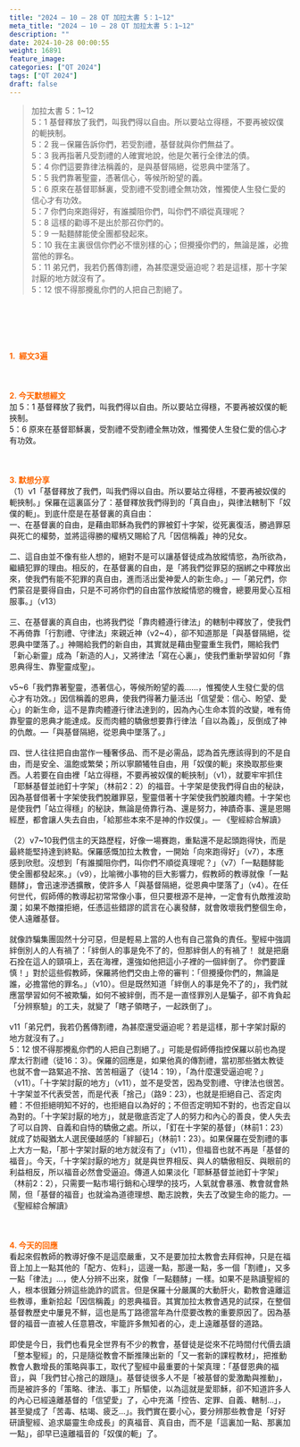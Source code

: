 ```yaml
---
title: "2024 – 10 – 28 QT 加拉太書 5：1~12"
meta_title: "2024 – 10 – 28 QT 加拉太書 5：1~12"
description: ""
date: 2024-10-28 00:00:55
weight: 16891
feature_image: 
categories: ["QT 2024"]
tags: ["QT 2024"]
draft: false
---
```


<blockquote>加拉太書 5：1~12<br />
5：1 基督釋放了我們，叫我們得以自由。所以要站立得穩，不要再被奴僕的軛挾制。<br />
5：2 我－保羅告訴你們，若受割禮，基督就與你們無益了。<br />
5：3 我再指著凡受割禮的人確實地說，他是欠著行全律法的債。<br />
5：4 你們這要靠律法稱義的，是與基督隔絕，從恩典中墜落了。<br />
5：5 我們靠著聖靈，憑著信心，等候所盼望的義。<br />
5：6 原來在基督耶穌裏，受割禮不受割禮全無功效，惟獨使人生發仁愛的信心才有功效。<br />
5：7 你們向來跑得好，有誰攔阻你們，叫你們不順從真理呢？<br />
5：8 這樣的勸導不是出於那召你們的。<br />
5：9 一點麵酵能使全團都發起來。<br />
5：10 我在主裏很信你們必不懷別樣的心；但攪擾你們的，無論是誰，必擔當他的罪名。<br />
5：11 弟兄們，我若仍舊傳割禮，為甚麼還受逼迫呢？若是這樣，那十字架討厭的地方就沒有了。<br />
5：12 恨不得那攪亂你們的人把自己割絕了。</blockquote><br />
&nbsp;<br />
<br />
&nbsp;<br />
<br />
<span style="color: #ff6600;"><strong>1.  經文3遍</strong></span><br />
<br />
&nbsp;<br />
<br />
<span style="color: #ff6600;"><strong>2. 今天默想經文<br />
</strong></span>加 5：1 基督釋放了我們，叫我們得以自由。所以要站立得穩，不要再被奴僕的軛挾制。<br />
5：6 原來在基督耶穌裏，受割禮不受割禮全無功效，惟獨使人生發仁愛的信心才有功效。<br />
<br />
&nbsp;<br />
<br />
<strong><span style="color: #ff6600;">3. 默想分享<br />
</span></strong>（1）v1「基督釋放了我們，叫我們得以自由。所以要站立得穩，不要再被奴僕的軛挾制。」保羅在這裏區分了：基督釋放我們得到的「真自由」，與律法轄制下「奴僕的軛」。到底什麼是在基督裏的真自由：<br />
一、在基督裏的自由，是藉由耶穌為我們的罪被釘十字架，從死裏復活，勝過罪惡與死亡的權勢，並將這得勝的權柄又賜給了凡「因信稱義」神的兒女。<br />
<br />
二、這自由並不像有些人想的，絕對不是可以讓基督徒成為放縱情慾，為所欲為，繼續犯罪的理由。相反的，在基督裏的自由，是「將我們從罪惡的捆綁之中釋放出來，使我們有能不犯罪的真自由，進而活出愛神愛人的新生命。」—「弟兄們，你們蒙召是要得自由，只是不可將你們的自由當作放縱情慾的機會，總要用愛心互相服事。」（v13）<br />
<br />
三、在基督裏的真自由，也將我們從「靠肉體遵行律法」的轄制中釋放了，使我們不再倚靠「行割禮、守律法」來親近神（v2~4），卻不知道那是「與基督隔絕，從恩典中墜落了。」神賜給我們的新自由，其實就是藉由聖靈重生我們，賜給我們「新心新靈」成為「新造的人」，又將律法「寫在心裏」，使我們重新學習如何「靠恩典得生、靠聖靈成聖」。<br />
<br />
v5~6「我們靠著聖靈，憑著信心，等候所盼望的義……，惟獨使人生發仁愛的信心才有功效。」因信稱義的恩典，使我們得著力量活出「信望愛：信心、盼望、愛心」的新生命，這不是靠肉體遵行律法達到的，因為內心生命本質的改變，唯有倚靠聖靈的恩典才能達成。反而肉體的驕傲想要靠行律法「自以為義」，反倒成了神的仇敵。—「與基督隔絕，從恩典中墜落了。」<br />
<br />
四、世人往往把自由當作一種奢侈品、而不是必需品，認為首先應該得到的不是自由，而是安全、溫飽或繁榮；所以寧願犧牲自由，用「奴僕的軛」來換取那些東西。人若要在自由裡「站立得穩，不要再被奴僕的軛挾制」（v1），就要牢牢抓住「耶穌基督並祂釘十字架」（林前2：2）的福音。十字架是使我們得自由的秘訣，因為基督借著十字架使我們脫離罪惡，聖靈借著十字架使我們脫離肉體。十字架也是使我們「站立得穩」的秘訣，無論是倚靠行為、還是努力，神蹟奇事、還是恩賜經歷，都會讓人失去自由，「給那些本來不是神的作奴僕」。— 《聖經綜合解讀》<br />
<br />
（2）v7~10我們信主的天路歷程，好像一場賽跑，重點還不是起頭跑得快，而是最終能堅持達到終點。保羅感慨加拉太教會，一開始「向來跑得好」（v7），本應感到欣慰。沒想到「有誰攔阻你們，叫你們不順從真理呢？」（v7）「一點麵酵能使全團都發起來。」（v9），比喻微小事物的巨大影響力，假教師的教導就像「一點麵酵」，會迅速滲透擴散，使許多人「與基督隔絕，從恩典中墜落了」（v4）。在任何世代，假師傅的教導起初常常像小事，但只要根源不是神，一定會有仇敵推波助瀾；如果不敵擋拒絕，任憑這些錯謬的謊言在心裏發酵，就會敗壞我們整個生命，使人遠離基督。<br />
<br />
就像詐騙集團固然十分可惡，但是輕易上當的人也有自己當負的責任。聖經中強調絆倒別人的人有禍了：「絆倒人的事是免不了的，但那絆倒人的有禍了！ 就是把磨石拴在這人的頸項上，丟在海裡，還強如他把這小子裡的一個絆倒了。 你們要謹慎！」對於這些假教師，保羅將他們交由上帝的審判：「但攪擾你們的，無論是誰，必擔當他的罪名。」（v10）。但是既然知道「絆倒人的事是免不了的」，我們就應當學習如何不被欺騙，如何不被絆倒，而不是一直怪罪別人是騙子，卻不肯負起「分辨察驗」的工夫，就變了「瞎子領瞎子，一起跌倒了」。<br />
<br />
v11「弟兄們，我若仍舊傳割禮，為甚麼還受逼迫呢？若是這樣，那十字架討厭的地方就沒有了。」<br />
5：12 恨不得那攪亂你們的人把自己割絕了。」可能是假師傅指控保羅以前也為提摩太行割禮（徒16：3）。保羅的回應是，如果他真的傳割禮，當初那些猶太教徒也就不會一路緊追不捨、苦苦相逼了（徒14：19），「為什麼還受逼迫呢？」（v11）。「十字架討厭的地方」（v11），並不是受苦，因為受割禮、守律法也很苦。十字架並不代表受苦，而是代表「捨己」（路9：23），也就是拒絕自己、否定肉體：不但拒絕明知不好的，也拒絕自以為好的；不但否定明知不對的，也否定自以為對的。「十字架討厭的地方」，就是徹底否定了人的努力和內心的善良，使人失去了可以自誇、自義和自恃的驕傲之處。所以，「釘在十字架的基督」（林前1：23）就成了妨礙猶太人選民優越感的「絆腳石」（林前1：23）。如果保羅在受割禮的事上大方一點，「那十字架討厭的地方就沒有了」（v11），但福音也就不再是「基督的福音」。今天，「十字架討厭的地方」就是與世界相反、與人的驕傲相反、與眼前的利益相反，所以福音必然會受逼迫。傳道人如果淡化「耶穌基督並祂釘十字架」（林前2：2），只需要一點市場行銷和心理學的技巧，人氣就會暴漲、教會就會熱鬧，但「基督的福音」也就淪為道德理想、勵志說教，失去了改變生命的能力。— 《聖經綜合解讀》<br />
<br />
&nbsp;<br />
<br />
<strong style="font-size: inherit;"><span style="color: #ff6600;">4. 今天的回應<br />
</span></strong>看起來假教師的教導好像不是這麼嚴重，又不是要加拉太教會去拜假神，只是在福音上加上一點其他的「配方、佐料」，這邊一點，那邊一點，多一個「割禮」，又多一點「律法」…，使人分辨不出來，就像「一點麵酵」一樣。如果不是熟讀聖經的人，根本很難分辨這些詭詐的謊言。但是保羅十分嚴厲的大動肝火，勸教會遠離這些教導，重新拾起「因信稱義」的恩典福音。其實加拉太教會遇見的試探，在整個基督教歷史中屢見不鮮，這也是馬丁路德當年為什麼要改教的重要原因了。因為基督的福音一直被人任意篡改，牢籠許多無知者的心，走上遠離基督的道路。<br />
<br />
即使是今日，我們也看見全世界有不少的教會，基督徒是從來不花時間付代價去讀「整本聖經」的，只是隨從教會不斷推陳出新的「又一套新的課程教材」，把推動教會人數增長的策略與事工，取代了聖經中最重要的十架真理：「基督恩典的福音」，與「我們甘心捨己的跟隨」。基督徒很多人不是「被基督的愛激勵與推動」，而是被許多的「策略、律法、事工」所驅使，以為這就是愛耶穌，卻不知道許多人的內心已經遠離基督的「信望愛」了，心中充滿「控告、定罪、自義、轄制…」，甚至變成了「苦毒、枯竭、疲乏…」。我們實在要小心，要分辨那些教會是「好好研讀聖經、追求屬靈生命成長」的真福音、真自由，而不是「這裏加一點、那裏加一點」，卻早已遠離福音的「奴僕的軛」了。
        